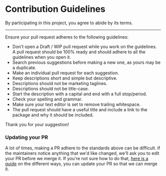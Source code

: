 # Contribution Guidelines

By participating in this project, you agree to abide by its terms.

---

Ensure your pull request adheres to the following guidelines:

- Don't open a Draft / WIP pull request while you work on the guidelines. A pull request should be 100% ready and should adhere to all the guidelines when you open it.
- Search previous suggestions before making a new one, as yours may be a duplicate.
- Make an individual pull request for each suggestion.
- Keep descriptions short and simple but descriptive.
- Descriptions should not be marketing taglines.
- Descriptions should not be title-case.
- Start the description with a capital and end with a full stop/period.
- Check your spelling and grammar.
- Make sure your text editor is set to remove trailing whitespace.
- The pull request should have a useful title and include a link to the package and why it should be included.

Thank you for your suggestion!

### Updating your PR

A lot of times, making a PR adhere to the standards above can be difficult. If the maintainers notice anything that we'd like changed, we'll ask you to edit your PR before we merge it. If you're not sure how to do that, [here is a guide](https://github.com/RichardLitt/knowledge/blob/master/github/amending-a-commit-guide.md) on the different ways, you can update your PR so that we can merge it.
